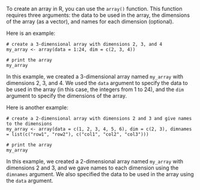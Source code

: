 To create an array in R, you can use the `array()` function. This function requires three arguments: the data to be used in the array, the dimensions of the array (as a vector), and names for each dimension (optional).
 
Here is an example:

```
# create a 3-dimensional array with dimensions 2, 3, and 4
my_array <- array(data = 1:24, dim = c(2, 3, 4))

# print the array
my_array
```

In this example, we created a 3-dimensional array named `my_array` with dimensions 2, 3, and 4. We used the `data` argument to specify the data to be used in the array (in this case, the integers from 1 to 24), and the `dim` argument to specify the dimensions of the array. 

Here is another example:

```
# create a 2-dimensional array with dimensions 2 and 3 and give names to the dimensions
my_array <- array(data = c(1, 2, 3, 4, 5, 6), dim = c(2, 3), dimnames = list(c("row1", "row2"), c("col1", "col2", "col3")))

# print the array
my_array
```

In this example, we created a 2-dimensional array named `my_array` with dimensions 2 and 3, and we gave names to each dimension using the `dimnames` argument. We also specified the data to be used in the array using the `data` argument.